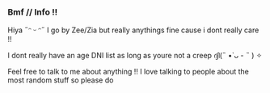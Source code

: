 ### Bmf // Info !!

Hiya ˶ᵔ ᵕ ᵔ˶ I go by Zee/Zia but really anythings fine cause i dont really care !!

I dont really have an age DNI list as long as youre not a creep ദ്ദി(˵ •̀ ᴗ - ˵ ) ✧

Feel free to talk to me about anything !! I love talking to people about the most random stuff so please do 


